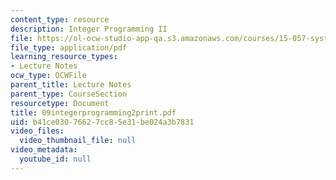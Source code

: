 ```yaml
---
content_type: resource
description: Integer Programming II
file: https://ol-ocw-studio-app-qa.s3.amazonaws.com/courses/15-057-systems-optimization-spring-2003/b41ce03076627cc85e31be024a3b7831_09integerprogramming2print.pdf
file_type: application/pdf
learning_resource_types:
- Lecture Notes
ocw_type: OCWFile
parent_title: Lecture Notes
parent_type: CourseSection
resourcetype: Document
title: 09integerprogramming2print.pdf
uid: b41ce030-7662-7cc8-5e31-be024a3b7831
video_files:
  video_thumbnail_file: null
video_metadata:
  youtube_id: null
---
```

